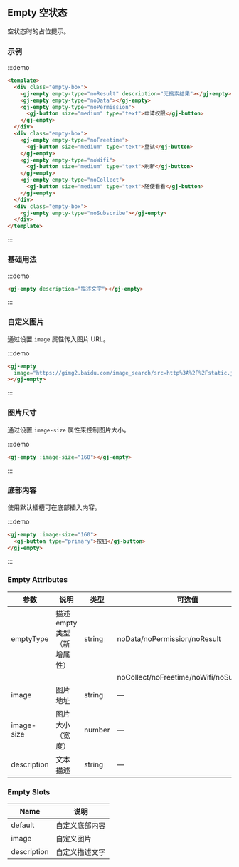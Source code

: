 ## Empty 空状态

空状态时的占位提示。

### 示例

:::demo

```html
<template>
  <div class="empty-box">
    <gj-empty empty-type="noResult" description="无搜索结果"></gj-empty>
    <gj-empty empty-type="noData"></gj-empty>
    <gj-empty empty-type="noPermission">
      <gj-button size="medium" type="text">申请权限</gj-button>
    </gj-empty>
  </div>
  <div class="empty-box">
    <gj-empty empty-type="noFreetime">
      <gj-button size="medium" type="text">重试</gj-button>
    </gj-empty>
    <gj-empty empty-type="noWifi">
      <gj-button size="medium" type="text">刷新</gj-button>
    </gj-empty>
    <gj-empty empty-type="noCollect">
      <gj-button size="medium" type="text">随便看看</gj-button>
    </gj-empty>
  </div>
  <div class="empty-box">
    <gj-empty empty-type="noSubscribe"></gj-empty>
  </div>
</template>
```

:::

### 基础用法

:::demo

```html
<gj-empty description="描述文字"></gj-empty>
```

:::

### 自定义图片

通过设置 `image` 属性传入图片 URL。

:::demo

```html
<gj-empty
  image="https://gimg2.baidu.com/image_search/src=http%3A%2F%2Fstatic.julive.com%2Fm%2Fimages%2Fproject_home%2Fimg-detail-nodata.png%3Ft%3D20200929_171944&refer=http%3A%2F%2Fstatic.julive.com&app=2002&size=f9999,10000&q=a80&n=0&g=0n&fmt=auto?sec=1659690132&t=52358ed5cd4bb969c10f6fa3b56d624b"
></gj-empty>
```

:::

### 图片尺寸

通过设置 `image-size` 属性来控制图片大小。

:::demo

```html
<gj-empty :image-size="160"></gj-empty>
```

:::

### 底部内容

使用默认插槽可在底部插入内容。

:::demo

```html
<gj-empty :image-size="160">
  <gj-button type="primary">按钮</gj-button>
</gj-empty>
```

:::

### Empty Attributes

| 参数        | 说明                        | 类型   | 可选值                                  | 默认值 |
| ----------- | --------------------------- | ------ | --------------------------------------- | ------ |
| emptyType   | 描述 empty 类型（新增属性） | string | noData/noPermission/noResult            | noData |
|             |                             |        | noCollect/noFreetime/noWifi/noSubscribe |        |
| image       | 图片地址                    | string | —                                       | —      |
| image-size  | 图片大小（宽度）            | number | —                                       | —      |
| description | 文本描述                    | string | —                                       | —      |

### Empty Slots

| Name        | 说明           |
| ----------- | -------------- |
| default     | 自定义底部内容 |
| image       | 自定义图片     |
| description | 自定义描述文字 |
